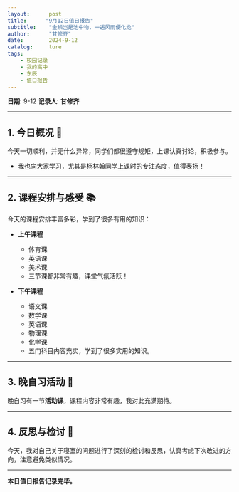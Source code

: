 ```yaml
---
layout:      post
title:      "9月12日值日报告"
subtitle:    "金鳞岂是池中物，一遇风雨便化龙"
author:      "甘修齐"
date:        2024-9-12
catalog:     ture
tags: 
    - 校园记录
    - 我的高中
    - 东辰
    - 值日报告
---
```


**日期**: 9-12
**记录人**: **甘修齐**

---

## 1. 今日概况 🌟  
今天一切顺利，并无什么异常，同学们都很遵守规矩，上课认真讨论，积极参与。  
- 我也向大家学习，尤其是杨林翰同学上课时的专注态度，值得表扬！

---

## 2. 课程安排与感受 📚  
今天的课程安排丰富多彩，学到了很多有用的知识：  
- **上午课程**  
  - 体育课  
  - 英语课  
  - 美术课  
  - 三节课都非常有趣，课堂气氛活跃！

- **下午课程**  
  - 语文课  
  - 数学课  
  - 英语课  
  - 物理课  
  - 化学课  
  - 五门科目内容充实，学到了很多实用的知识。

---

## 3. 晚自习活动 🌙  
晚自习有一节**活动课**，课程内容非常有趣，我对此充满期待。

---

## 4. 反思与检讨 🤔  
今天，我对自己关于寝室的问题进行了深刻的检讨和反思，认真考虑下次改进的方向，注意避免类似情况。

---

**本日值日报告记录完毕。**
